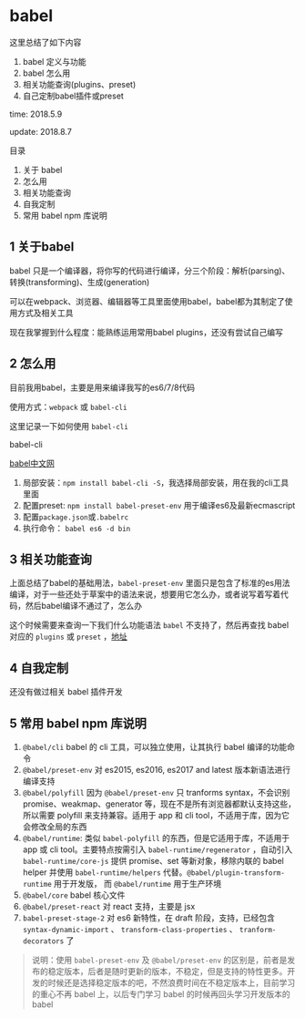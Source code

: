 # babel

这里总结了如下内容

1. babel 定义与功能
2. babel 怎么用
3. 相关功能查询(plugins、preset)
4. 自己定制babel插件或preset

time: 2018.5.9

update: 2018.8.7

目录

1. 关于 babel
2. 怎么用
3. 相关功能查询
4. 自我定制
5. 常用 babel npm 库说明

## 1 关于babel

babel 只是一个编译器，将你写的代码进行编译，分三个阶段：解析(parsing)、转换(transforming)、生成(generation)

可以在webpack、浏览器、编辑器等工具里面使用babel，babel都为其制定了使用方式及相关工具

现在我掌握到什么程度：能熟练运用常用babel plugins，还没有尝试自己编写

## 2 怎么用

目前我用babel，主要是用来编译我写的es6/7/8代码

使用方式：`webpack` 或 `babel-cli`

这里记录一下如何使用 `babel-cli`

babel-cli

[babel中文网](https://babeljs.cn/docs/usage/cli/)

1. 局部安装：`npm install babel-cli -S`，我选择局部安装，用在我的cli工具里面
2. 配置preset: `npm install babel-preset-env` 用于编译es6及最新ecmascript
3. 配置`package.json`或`.babelrc`
4. 执行命令： `babel es6 -d bin`

## 3 相关功能查询

上面总结了babel的基础用法，`babel-preset-env` 里面只是包含了标准的es用法编译，对于一些还处于草案中的语法来说，想要用它怎么办，或者说写着写着代码，然后babel编译不通过了，怎么办

这个时候需要来查询一下我们什么功能语法 `babel` 不支持了，然后再查找 babel 对应的 `plugins` 或 `preset` ，[地址](https://babeljs.cn/docs/plugins/)

## 4 自我定制

还没有做过相关 babel 插件开发

## 5 常用 babel npm 库说明

1. `@babel/cli` babel 的 cli 工具，可以独立使用，让其执行 babel 编译的功能命令
2. `@babel/preset-env` 对 es2015, es2016, es2017 and latest 版本新语法进行编译支持
3. `@babel/polyfill` 因为 `@babel/preset-env` 只 tranforms syntax，不会识别 promise、weakmap、generator 等，现在不是所有浏览器都默认支持这些，所以需要 polyfill 来支持兼容。适用于 app 和 cli tool，不适用于库，因为它会修改全局的东西
4. `@babel/runtime`: 类似 `babel-polyfill` 的东西，但是它适用于库，不适用于 app 或 cli tool。主要特点按需引入 `babel-runtime/regenerator` ，自动引入 `babel-runtime/core-js` 提供 promise、set 等新对象，移除内联的 babel helper 并使用 `babel-runtime/helpers` 代替。`@babel/plugin-transform-runtime` 用于开发版， 而 `@babel/runtime` 用于生产环境
5. `@babel/core` babel 核心文件
6. `@babel/preset-react` 对 react 支持，主要是 jsx
7. `babel-preset-stage-2` 对 es6 新特性，在 draft 阶段，支持，已经包含 `syntax-dynamic-import` 、 `transform-class-properties` 、 `tranform-decorators` 了

> 说明：使用 `babel-preset-env` 及 `@babel/preset-env` 的区别是，前者是发布的稳定版本，后者是随时更新的版本，不稳定，但是支持的特性更多。开发的时候还是选择稳定版本的吧，不然浪费时间在不稳定版本上，目前学习的重心不再 babel 上，以后专门学习 babel 的时候再回头学习开发版本的 babel
